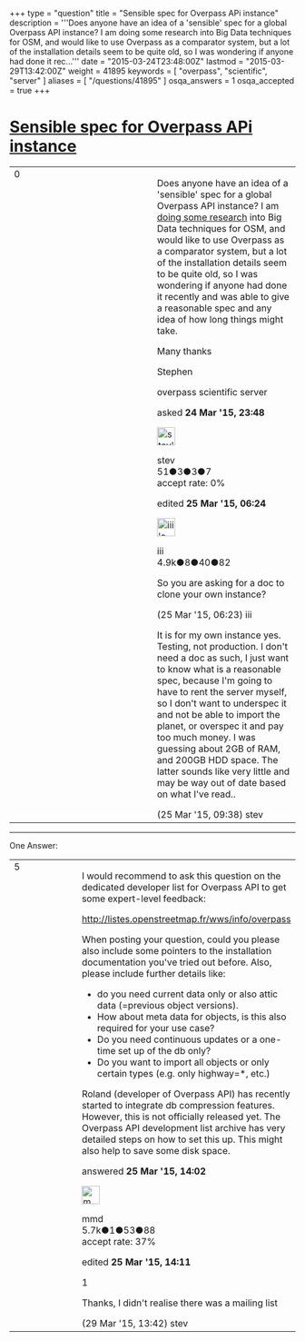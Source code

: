 +++
type = "question"
title = "Sensible spec for Overpass APi instance"
description = '''Does anyone have an idea of a &#x27;sensible&#x27; spec for a global Overpass API instance? I am doing some research into Big Data techniques for OSM, and would like to use Overpass as a comparator system, but a lot of the installation details seem to be quite old, so I was wondering if anyone had done it rec...'''
date = "2015-03-24T23:48:00Z"
lastmod = "2015-03-29T13:42:00Z"
weight = 41895
keywords = [ "overpass", "scientific", "server" ]
aliases = [ "/questions/41895" ]
osqa_answers = 1
osqa_accepted = true
+++

<div class="headNormal">

# [Sensible spec for Overpass APi instance](/questions/41895/sensible-spec-for-overpass-api-instance)

</div>

<div id="main-body">

<div id="askform">

<table id="question-table" style="width:100%;">
<colgroup>
<col style="width: 50%" />
<col style="width: 50%" />
</colgroup>
<tbody>
<tr>
<td style="width: 30px; vertical-align: top"><div class="vote-buttons">
<span id="post-41895-upvote" class="ajax-command post-vote up" rel="nofollow" title="I like this post (click again to cancel)"> </span>
<div id="post-41895-score" class="post-score" title="current number of votes">
0
</div>
<span id="post-41895-downvote" class="ajax-command post-vote down" rel="nofollow" title="I dont like this post (click again to cancel)"> </span> <span id="favorite-mark" class="ajax-command favorite-mark" rel="nofollow" title="mark/unmark this question as favorite (click again to cancel)"> </span>
<div id="favorite-count" class="favorite-count">
&#10;</div>
</div></td>
<td><div id="item-right">
<div class="question-body">
<p>Does anyone have an idea of a 'sensible' spec for a global Overpass API instance? I am <a href="https://lists.openstreetmap.org/pipermail/dev/2015-January/028227.html">doing some research</a> into Big Data techniques for OSM, and would like to use Overpass as a comparator system, but a lot of the installation details seem to be quite old, so I was wondering if anyone had done it recently and was able to give a reasonable spec and any idea of how long things might take.</p>
<p>Many thanks</p>
<p>Stephen</p>
</div>
<div id="question-tags" class="tags-container tags">
<span class="post-tag tag-link-overpass" rel="tag" title="see questions tagged &#39;overpass&#39;">overpass</span> <span class="post-tag tag-link-scientific" rel="tag" title="see questions tagged &#39;scientific&#39;">scientific</span> <span class="post-tag tag-link-server" rel="tag" title="see questions tagged &#39;server&#39;">server</span>
</div>
<div id="question-controls" class="post-controls">
&#10;</div>
<div class="post-update-info-container">
<div class="post-update-info post-update-info-user">
<p>asked <strong>24 Mar '15, 23:48</strong></p>
<img src="https://secure.gravatar.com/avatar/201c52faa380da64ae76e493d12c0f1d?s=32&amp;d=identicon&amp;r=g" class="gravatar" width="32" height="32" alt="stev&#39;s gravatar image" />
<p><span>stev</span><br />
<span class="score" title="51 reputation points">51</span><span title="3 badges"><span class="badge1">●</span><span class="badgecount">3</span></span><span title="3 badges"><span class="silver">●</span><span class="badgecount">3</span></span><span title="7 badges"><span class="bronze">●</span><span class="badgecount">7</span></span><br />
<span class="accept_rate" title="Rate of the user&#39;s accepted answers">accept rate:</span> <span title="stev has no accepted answers">0%</span></p>
</div>
<div class="post-update-info post-update-info-edited">
<p><span> edited <strong>25 Mar '15, 06:24</strong> </span></p>
<img src="https://secure.gravatar.com/avatar/49a7d0e0408e9cf2f698faac0f4d837a?s=32&amp;d=identicon&amp;r=g" class="gravatar" width="32" height="32" alt="iii&#39;s gravatar image" />
<p><span>iii</span><br />
<span class="score" title="4892 reputation points"><span>4.9k</span></span><span title="8 badges"><span class="badge1">●</span><span class="badgecount">8</span></span><span title="40 badges"><span class="silver">●</span><span class="badgecount">40</span></span><span title="82 badges"><span class="bronze">●</span><span class="badgecount">82</span></span></p>
</div>
</div>
<div id="comments-container-41895" class="comments-container">
<span id="41898"></span>
<div id="comment-41898" class="comment">
<div id="post-41898-score" class="comment-score">
&#10;</div>
<div class="comment-text">
<p>So you are asking for a doc to clone your own instance?</p>
</div>
<div id="comment-41898-info" class="comment-info">
<span class="comment-age">(25 Mar '15, 06:23)</span> <span class="comment-user userinfo">iii</span>
</div>
</div>
<span id="41901"></span>
<div id="comment-41901" class="comment">
<div id="post-41901-score" class="comment-score">
&#10;</div>
<div class="comment-text">
<p>It is for my own instance yes. Testing, not production. I don't need a doc as such, I just want to know what is a reasonable spec, because I'm going to have to rent the server myself, so I don't want to underspec it and not be able to import the planet, or overspec it and pay too much money. I was guessing about 2GB of RAM, and 200GB HDD space. The latter sounds like very little and may be way out of date based on what I've read..</p>
</div>
<div id="comment-41901-info" class="comment-info">
<span class="comment-age">(25 Mar '15, 09:38)</span> <span class="comment-user userinfo">stev</span>
</div>
</div>
</div>
<div id="comment-tools-41895" class="comment-tools">
&#10;</div>
<div class="clear">
&#10;</div>
<div id="comment-41895-form-container" class="comment-form-container">
&#10;</div>
<div class="clear">
&#10;</div>
</div></td>
</tr>
</tbody>
</table>

------------------------------------------------------------------------

<div class="tabBar">

<span id="sort-top"></span>

<div class="headQuestions">

One Answer:

</div>

</div>

<span id="41914"></span>

<div id="answer-container-41914" class="answer accepted-answer">

<table style="width:100%;">
<colgroup>
<col style="width: 50%" />
<col style="width: 50%" />
</colgroup>
<tbody>
<tr>
<td style="width: 30px; vertical-align: top"><div class="vote-buttons">
<span id="post-41914-upvote" class="ajax-command post-vote up" rel="nofollow" title="I like this post (click again to cancel)"> </span>
<div id="post-41914-score" class="post-score" title="current number of votes">
5
</div>
<span id="post-41914-downvote" class="ajax-command post-vote down" rel="nofollow" title="I dont like this post (click again to cancel)"> </span> <span class="accept-answer on" rel="nofollow" title="stev has selected this answer as the correct answer"> </span>
</div></td>
<td><div class="item-right">
<div class="answer-body">
<p>I would recommend to ask this question on the dedicated developer list for Overpass API to get some expert-level feedback:</p>
<p><a href="http://listes.openstreetmap.fr/wws/info/overpass">http://listes.openstreetmap.fr/wws/info/overpass</a></p>
<p>When posting your question, could you please also include some pointers to the installation documentation you've tried out before. Also, please include further details like:</p>
<ul>
<li>do you need current data only or also attic data (=previous object versions).</li>
<li>How about meta data for objects, is this also required for your use case?</li>
<li>Do you need continuous updates or a one-time set up of the db only?</li>
<li>Do you want to import all objects or only certain types (e.g. only highway=*, etc.)</li>
</ul>
<p>Roland (developer of Overpass API) has recently started to integrate db compression features. However, this is not officially released yet. The Overpass API development list archive has very detailed steps on how to set this up. This might also help to save some disk space.</p>
</div>
<div class="answer-controls post-controls">
&#10;</div>
<div class="post-update-info-container">
<div class="post-update-info post-update-info-user">
<p>answered <strong>25 Mar '15, 14:02</strong></p>
<img src="https://secure.gravatar.com/avatar/264d84ab05b942224b05960903eba7a7?s=32&amp;d=identicon&amp;r=g" class="gravatar" width="32" height="32" alt="mmd&#39;s gravatar image" />
<p><span>mmd</span><br />
<span class="score" title="5682 reputation points"><span>5.7k</span></span><span title="1 badges"><span class="badge1">●</span><span class="badgecount">1</span></span><span title="53 badges"><span class="silver">●</span><span class="badgecount">53</span></span><span title="88 badges"><span class="bronze">●</span><span class="badgecount">88</span></span><br />
<span class="accept_rate" title="Rate of the user&#39;s accepted answers">accept rate:</span> <span title="mmd has 44 accepted answers">37%</span></p>
</div>
<div class="post-update-info post-update-info-edited">
<p><span> edited <strong>25 Mar '15, 14:11</strong> </span></p>
</div>
</div>
<div id="comments-container-41914" class="comments-container">
<span id="41984"></span>
<div id="comment-41984" class="comment">
<div id="post-41984-score" class="comment-score">
1
</div>
<div class="comment-text">
<p>Thanks, I didn't realise there was a mailing list</p>
</div>
<div id="comment-41984-info" class="comment-info">
<span class="comment-age">(29 Mar '15, 13:42)</span> <span class="comment-user userinfo">stev</span>
</div>
</div>
</div>
<div id="comment-tools-41914" class="comment-tools">
&#10;</div>
<div class="clear">
&#10;</div>
<div id="comment-41914-form-container" class="comment-form-container">
&#10;</div>
<div class="clear">
&#10;</div>
</div></td>
</tr>
</tbody>
</table>

</div>

<div class="paginator-container-left">

</div>

</div>

</div>

